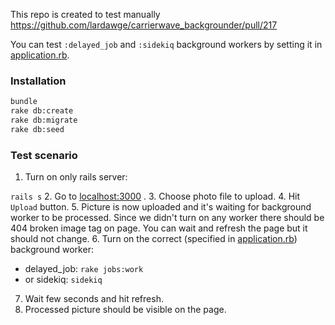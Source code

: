 This repo is created to test manually https://github.com/lardawge/carrierwave_backgrounder/pull/217

You can test `:delayed_job` and `:sidekiq` background workers by setting it in [application.rb](https://github.com/piotrkaczmarek/backgrounder_test/blob/master/config/application.rb#L25).

### Installation
````bash
bundle
rake db:create
rake db:migrate
rake db:seed
````
### Test scenario
1. Turn on only rails server:

  `
  rails s
  `
2. Go to [localhost:3000](http://localhost:3000) .
3. Choose photo file to upload.
4. Hit `Upload` button.
5. Picture is now uploaded and it's waiting for background worker to be processed. Since we didn't turn on any worker there should be 404 broken image tag on page. You can wait and refresh the page but it should not change.
6. Turn on the correct (specified in [application.rb](https://github.com/piotrkaczmarek/backgrounder_test/blob/master/config/application.rb#L25)) background worker:
  - delayed_job:
  `
  rake jobs:work
  `
  - or sidekiq:
  `
  sidekiq
  `
7. Wait few seconds and hit refresh.
8. Processed picture should be visible on the page.
